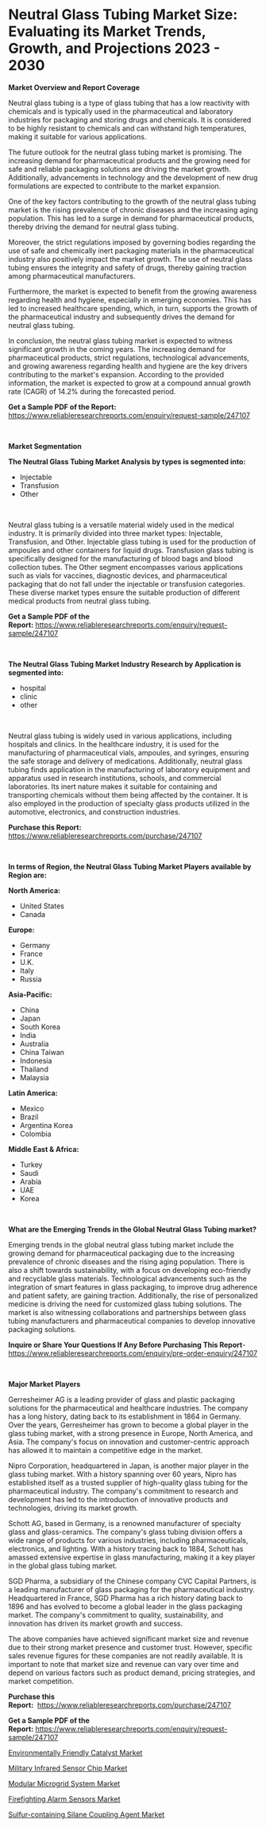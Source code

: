 <p><h1>Neutral Glass Tubing Market Size: Evaluating its Market Trends, Growth, and Projections 2023 - 2030</h1></p><p><strong>Market Overview and Report Coverage</strong></p>
<p><p>Neutral glass tubing is a type of glass tubing that has a low reactivity with chemicals and is typically used in the pharmaceutical and laboratory industries for packaging and storing drugs and chemicals. It is considered to be highly resistant to chemicals and can withstand high temperatures, making it suitable for various applications.</p><p>The future outlook for the neutral glass tubing market is promising. The increasing demand for pharmaceutical products and the growing need for safe and reliable packaging solutions are driving the market growth. Additionally, advancements in technology and the development of new drug formulations are expected to contribute to the market expansion.</p><p>One of the key factors contributing to the growth of the neutral glass tubing market is the rising prevalence of chronic diseases and the increasing aging population. This has led to a surge in demand for pharmaceutical products, thereby driving the demand for neutral glass tubing.</p><p>Moreover, the strict regulations imposed by governing bodies regarding the use of safe and chemically inert packaging materials in the pharmaceutical industry also positively impact the market growth. The use of neutral glass tubing ensures the integrity and safety of drugs, thereby gaining traction among pharmaceutical manufacturers.</p><p>Furthermore, the market is expected to benefit from the growing awareness regarding health and hygiene, especially in emerging economies. This has led to increased healthcare spending, which, in turn, supports the growth of the pharmaceutical industry and subsequently drives the demand for neutral glass tubing.</p><p>In conclusion, the neutral glass tubing market is expected to witness significant growth in the coming years. The increasing demand for pharmaceutical products, strict regulations, technological advancements, and growing awareness regarding health and hygiene are the key drivers contributing to the market's expansion. According to the provided information, the market is expected to grow at a compound annual growth rate (CAGR) of 14.2% during the forecasted period.</p></p>
<p><strong>Get a Sample PDF of the Report:</strong> <a href="https://www.reliableresearchreports.com/enquiry/request-sample/247107">https://www.reliableresearchreports.com/enquiry/request-sample/247107</a></p>
<p>&nbsp;</p>
<p><strong>Market Segmentation</strong></p>
<p><strong>The Neutral Glass Tubing Market Analysis by types is segmented into:</strong></p>
<p><ul><li>Injectable</li><li>Transfusion</li><li>Other</li></ul></p>
<p>&nbsp;</p>
<p><p>Neutral glass tubing is a versatile material widely used in the medical industry. It is primarily divided into three market types: Injectable, Transfusion, and Other. Injectable glass tubing is used for the production of ampoules and other containers for liquid drugs. Transfusion glass tubing is specifically designed for the manufacturing of blood bags and blood collection tubes. The Other segment encompasses various applications such as vials for vaccines, diagnostic devices, and pharmaceutical packaging that do not fall under the injectable or transfusion categories. These diverse market types ensure the suitable production of different medical products from neutral glass tubing.</p></p>
<p><strong>Get a Sample PDF of the Report:</strong>&nbsp;<a href="https://www.reliableresearchreports.com/enquiry/request-sample/247107">https://www.reliableresearchreports.com/enquiry/request-sample/247107</a></p>
<p>&nbsp;</p>
<p><strong>The Neutral Glass Tubing Market Industry Research by Application is segmented into:</strong></p>
<p><ul><li>hospital</li><li>clinic</li><li>other</li></ul></p>
<p>&nbsp;</p>
<p><p>Neutral glass tubing is widely used in various applications, including hospitals and clinics. In the healthcare industry, it is used for the manufacturing of pharmaceutical vials, ampoules, and syringes, ensuring the safe storage and delivery of medications. Additionally, neutral glass tubing finds application in the manufacturing of laboratory equipment and apparatus used in research institutions, schools, and commercial laboratories. Its inert nature makes it suitable for containing and transporting chemicals without them being affected by the container. It is also employed in the production of specialty glass products utilized in the automotive, electronics, and construction industries.</p></p>
<p><strong>Purchase this Report:</strong>&nbsp; <a href="https://www.reliableresearchreports.com/purchase/247107">https://www.reliableresearchreports.com/purchase/247107</a></p>
<p>&nbsp;</p>
<p><strong>In terms of Region, the Neutral Glass Tubing Market Players available by Region are:</strong></p>
<p>
    <p> <strong> North America: </strong>
        <ul>
            <li>United States</li>
            <li>Canada</li>
        </ul>
        </p> 
    <p> <strong> Europe: </strong>
        <ul>
            <li>Germany</li>
            <li>France</li>
            <li>U.K.</li>
            <li>Italy</li>
            <li>Russia</li>
        </ul>
        </p> 
    <p> <strong> Asia-Pacific: </strong>
        <ul>
            <li>China</li>
            <li>Japan</li>
            <li>South Korea</li>
            <li>India</li>
            <li>Australia</li>
            <li>China Taiwan</li>
            <li>Indonesia</li>
            <li>Thailand</li>
            <li>Malaysia</li>
        </ul>
        </p> 
    <p> <strong> Latin America: </strong>
        <ul>
            <li>Mexico</li>
            <li>Brazil</li>
            <li>Argentina Korea</li>
            <li>Colombia</li>
        </ul>
        </p> 
    <p> <strong> Middle East & Africa: </strong>
        <ul>
            <li>Turkey</li>
            <li>Saudi</li>
            <li>Arabia</li>
            <li>UAE</li>
            <li>Korea</li>
        </ul>
    </p>
    </p>
<p>&nbsp;</p>
<p><strong>What are the Emerging Trends in the Global Neutral Glass Tubing market?</strong></p>
<p><p>Emerging trends in the global neutral glass tubing market include the growing demand for pharmaceutical packaging due to the increasing prevalence of chronic diseases and the rising aging population. There is also a shift towards sustainability, with a focus on developing eco-friendly and recyclable glass materials. Technological advancements such as the integration of smart features in glass packaging, to improve drug adherence and patient safety, are gaining traction. Additionally, the rise of personalized medicine is driving the need for customized glass tubing solutions. The market is also witnessing collaborations and partnerships between glass tubing manufacturers and pharmaceutical companies to develop innovative packaging solutions.</p></p>
<p><strong>Inquire or Share Your Questions If Any Before Purchasing This Report</strong>- <a href="https://www.reliableresearchreports.com/enquiry/pre-order-enquiry/247107">https://www.reliableresearchreports.com/enquiry/pre-order-enquiry/247107</a></p>
<p>&nbsp;</p>
<p><strong>Major Market Players</strong></p>
<p><p>Gerresheimer AG is a leading provider of glass and plastic packaging solutions for the pharmaceutical and healthcare industries. The company has a long history, dating back to its establishment in 1864 in Germany. Over the years, Gerresheimer has grown to become a global player in the glass tubing market, with a strong presence in Europe, North America, and Asia. The company's focus on innovation and customer-centric approach has allowed it to maintain a competitive edge in the market.</p><p>Nipro Corporation, headquartered in Japan, is another major player in the glass tubing market. With a history spanning over 60 years, Nipro has established itself as a trusted supplier of high-quality glass tubing for the pharmaceutical industry. The company's commitment to research and development has led to the introduction of innovative products and technologies, driving its market growth.</p><p>Schott AG, based in Germany, is a renowned manufacturer of specialty glass and glass-ceramics. The company's glass tubing division offers a wide range of products for various industries, including pharmaceuticals, electronics, and lighting. With a history tracing back to 1884, Schott has amassed extensive expertise in glass manufacturing, making it a key player in the global glass tubing market.</p><p>SGD Pharma, a subsidiary of the Chinese company CVC Capital Partners, is a leading manufacturer of glass packaging for the pharmaceutical industry. Headquartered in France, SGD Pharma has a rich history dating back to 1896 and has evolved to become a global leader in the glass packaging market. The company's commitment to quality, sustainability, and innovation has driven its market growth and success.</p><p>The above companies have achieved significant market size and revenue due to their strong market presence and customer trust. However, specific sales revenue figures for these companies are not readily available. It is important to note that market size and revenue can vary over time and depend on various factors such as product demand, pricing strategies, and market competition.</p></p>
<p><strong>Purchase this Report:</strong>&nbsp;&nbsp;<a href="https://www.reliableresearchreports.com/purchase/247107">https://www.reliableresearchreports.com/purchase/247107</a></p>
<p></p>
<p><strong>Get a Sample PDF of the Report:</strong>&nbsp;<a href="https://www.reliableresearchreports.com/enquiry/request-sample/247107">https://www.reliableresearchreports.com/enquiry/request-sample/247107</a></p>
<p><p><a href="https://medium.com/@sanju991215/environmentally-friendly-catalyst-market-focuses-on-market-share-size-and-projected-forecast-till-f51cbe6674db">Environmentally Friendly Catalyst Market</a></p><p><a href="https://www.linkedin.com/pulse/military-infrared-sensor-chip-market-size-share-global-analysis-enhxe/">Military Infrared Sensor Chip Market</a></p><p><a href="https://www.linkedin.com/pulse/modular-microgrid-system-market-insights-players-forecast-mg54e/">Modular Microgrid System Market</a></p><p><a href="https://www.linkedin.com/pulse/firefighting-alarm-sensors-market-challenges-opportunities-ootde/">Firefighting Alarm Sensors Market</a></p><p><a href="https://medium.com/@ssantosh15121999/sulfur-containing-silane-coupling-agent-market-focuses-on-market-share-size-and-projected-forecast-c6219b0e7442">Sulfur-containing Silane Coupling Agent Market</a></p></p>